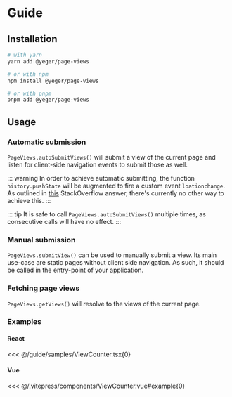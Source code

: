 # Guide

<ViewCounter />

## Installation

```bash
# with yarn
yarn add @yeger/page-views

# or with npm
npm install @yeger/page-views

# or with pnpm
pnpm add @yeger/page-views
```

## Usage

### Automatic submission

`PageViews.autoSubmitViews()` will submit a view of the current page and listen for client-side navigation events to submit those as well.

::: warning
In order to achieve automatic submitting, the function `history.pushState` will be augmented to fire a custom event `loationchange`.
As outlined in [this](https://stackoverflow.com/a/52809105) StackOverflow answer, there's currently no other way to achieve this.
:::

::: tip
It is safe to call `PageViews.autoSubmitViews()` multiple times, as consecutive calls will have no effect.
:::

### Manual submission

`PageViews.submitView()` can be used to manually submit a view.
Its main use-case are static pages without client side navigation.
As such, it should be called in the entry-point of your application.

### Fetching page views

`PageViews.getViews()` will resolve to the views of the current page.

### Examples

#### React

<<< @/guide/samples/ViewCounter.tsx{0}

#### Vue

<<< @/.vitepress/components/ViewCounter.vue#example{0}
